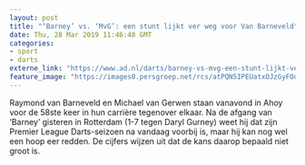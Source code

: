```yaml
---
layout: post
title: "‘Barney’ vs. ‘MvG’: een stunt lijkt ver weg voor Van Barneveld"
date: Thu, 28 Mar 2019 11:46:48 GMT
categories: 
- sport 
- darts 
externe_link: "https://www.ad.nl/darts/barney-vs-mvg-een-stunt-lijkt-ver-weg-voor-van-barneveld~aa0b00de/"
feature_image: "https://images0.persgroep.net/rcs/atPQN5IPEUatxOJzGyFOoPezSPg/diocontent/144308310/_fitwidth/400/?appId=21791a8992982cd8da851550a453bd7f&quality=0.7"
---
```


Raymond van Barneveld en Michael van Gerwen staan vanavond in Ahoy voor de 58ste keer in hun carrière tegenover elkaar. Na de afgang van ‘Barney’ gisteren in Rotterdam (1-7 tegen Daryl Gurney) weet hij dat zijn Premier League Darts-seizoen na vandaag voorbij is, maar hij kan nog wel een hoop eer redden. De cijfers wijzen uit dat de kans daarop bepaald niet groot is.
